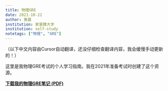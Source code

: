 ```yaml
---
title: 物理GRE
date: 2021-10-22
author: 黄晨
institution: 家里蹲大学
institution: self-study
notetags: ["物理", "GRE"]
---
```


（以下中文内容由Cursor自动翻译，还没仔细检查翻译内容，我会缓慢手动更新的！）

这里是我物理GRE考试的个人学习指南。我在2021年准备考试时创建了这个资源。

[**下载我的物理GRE笔记 (PDF)**](/notes/physics-gre/pdf/physics-gre.pdf)
